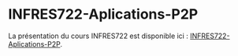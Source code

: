 # INFRES722-Aplications-P2P

La présentation du cours INFRES722 est disponible ici : [INFRES722-Aplications-P2P](http://piotr-yuxuan.github.io/INFRES722-Aplications-P2P).
